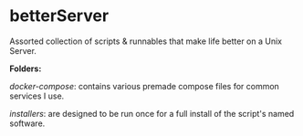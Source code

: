 # betterServer
Assorted collection of scripts &amp; runnables that make life better on a Unix Server.

**Folders:**

*docker-compose*: contains various premade compose files for common services I use.

*installers*: are designed to be run once for a full install of the script's named software.